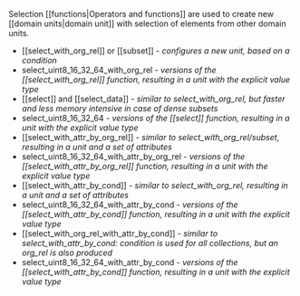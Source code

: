 Selection [[functions|Operators and functions]] are used to create new [[domain units|domain unit]] with selection of elements from other domain units.

- [[select_with_org_rel]] or [[subset]] - *configures a new unit, based on a condition*
- select_uint8_16_32_64_with_org_rel - *versions of the [[select_with_org_rel]] function, resulting in a unit with the explicit value type*
- [[select]] and [[select_data]] - *similar to select_with_org_rel, but faster and less memory intensive in case of dense subsets*
- select_uint8_16_32_64 - *versions of the [[select]] function, resulting in a unit with the explicit value type*
- [[select_with_attr_by_org_rel]] - *similar to select_with_org_rel/subset, resulting in a unit and a set of attributes*
- select_uint8_16_32_64_with_attr_by_org_rel - *versions of the [[select_with_attr_by_org_rel]] function, resulting in a unit with the explicit value type*
- [[select_with_attr_by_cond]] - *similar to select_with_org_rel, resulting in a unit and a set of attributes*
- select_uint8_16_32_64_with_attr_by_cond - *versions of the [[select_with_attr_by_cond]] function, resulting in a unit with the explicit value type*
- [[select_with_org_rel_with_attr_by_cond]] - *similar to select_with_attr_by_cond: condition is used for all collections, but an org_rel is also produced*
- select_uint8_16_32_64_with_attr_by_cond - *versions of the [[select_with_attr_by_cond]] function, resulting in a unit with the explicit value type*
